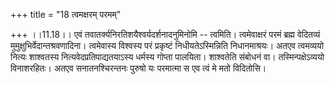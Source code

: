+++
title = "18 त्वमक्षरम् परमम्"

+++
।।11.18।। एवं तवातर्क्यनिरतिशयैश्वर्यदर्शनादनुमिनोमि -- त्वमिति।
त्वमेवाक्षरं परमं ब्रह्म वेदितव्यं मुमुक्षुभिर्वेदान्तश्रवणादिना।
त्वमेवास्य विश्वस्य परं प्रकृष्टं निधीयतेऽस्मिन्निति निधानमाश्रयः। अतएव
त्वमव्ययो नित्यः शाश्वतस्य नित्यवेदप्रतिपाद्यतयाऽस्य धर्मस्य गोप्ता
पालयिता। शाश्वतेति संबोधनं वा। तस्मिन्पक्षेऽव्ययो विनाशरहितः। अतएव
सनातनश्चिरन्तनः पुरुषो यः परमात्मा स एव त्वं मे मतो विदितोसि।
